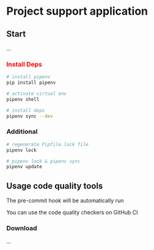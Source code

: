 # Project support application

## Start
...
### <span style='color:red'>Install Deps</span>


```bash
# install pipenv
pip install pipenv

# activate virtual env
pipenv shell

# install deps
pipenv sync --dev
```

### Additional

```bash
# regenerate Pipfile.lock file
pipenv lock

# pipenv lock & pipenv sync
pipenv update
```
## Usage code quality tools
The pre-commit hook will be automatically run

You can use the code quality checkers on GitHub CI



### Download

...